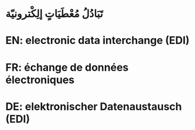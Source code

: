 # تَبَادُلُ مُعْطَيَاتٍ إلِكْترونيّة

# EN: electronic data interchange (EDI)

# FR: échange de données électroniques

# DE: elektronischer Datenaustausch (EDI)
